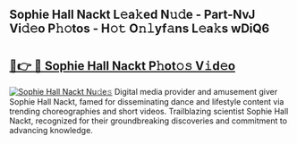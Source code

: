 ## Sophie Hall Nackt L𝚎a𝚔ed N𝚞𝚍e - Part-NvJ Vi𝚍𝚎o P𝚑𝚘tos - H𝚘𝚝 O𝚗𝚕yf𝚊ns L𝚎a𝚔s wDiQ6

# <h2><a href="http://kf59kb.oniu.top/?m=Sophie+Hall+Nackt">🔗👉 🔴 Sophie Hall Nackt P𝚑ot𝚘𝚜 V𝚒d𝚎o</a></h2>

[![Sophie Hall Nackt Nu𝚍e𝚜](https://i.imgur.com/0qMVB7G.gif)](http://kf59kb.oniu.top/?m=Sophie+Hall+Nackt)
Digital media provider and amusement giver Sophie Hall Nackt, famed for disseminating dance and lifestyle content via trending choreographies and short videos. Trailblazing scientist Sophie Hall Nackt, recognized for their groundbreaking discoveries and commitment to advancing knowledge.  
